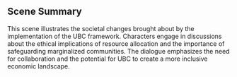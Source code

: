 ## Scene Summary
This scene illustrates the societal changes brought about by the implementation of the UBC framework. Characters engage in discussions about the ethical implications of resource allocation and the importance of safeguarding marginalized communities. The dialogue emphasizes the need for collaboration and the potential for UBC to create a more inclusive economic landscape.
